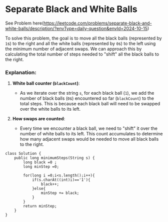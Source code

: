 # Separate Black and White Balls

See Problem here(https://leetcode.com/problems/separate-black-and-white-balls/description/?envType=daily-question&envId=2024-10-15)

To solve this problem, the goal is to move all the black balls (represented by `1`s) to the right and all the white balls (represented by `0`s) to the left using the minimum number of adjacent swaps. We can approach this by calculating the total number of steps needed to "shift" all the black balls to the right.

### Explanation:

1.  **White ball counter (`blackCount`)**:

    -   As we iterate over the string `s`, for each black ball (`1`), we add the number of black balls (`0`s) encountered so far (`blackCount`) to the total steps. This is because each black ball will need to be swapped over the white balls to its left.
2.  **How swaps are counted**:

    -   Every time we encounter a black ball, we need to "shift" it over the number of white balls to its left. This count accumulates to determine how many adjacent swaps would be needed to move all black balls to the right.



```
class Solution {
    public long minimumSteps(String s) {
        long black =0 ;
        long minStep =0;

        for(long i =0;i<s.length();i++){
            if(s.charAt((int)i)=='1'){
                black++;
            }else{
                minStep += black;
            }
        }
        return minStep;
    }
}
```